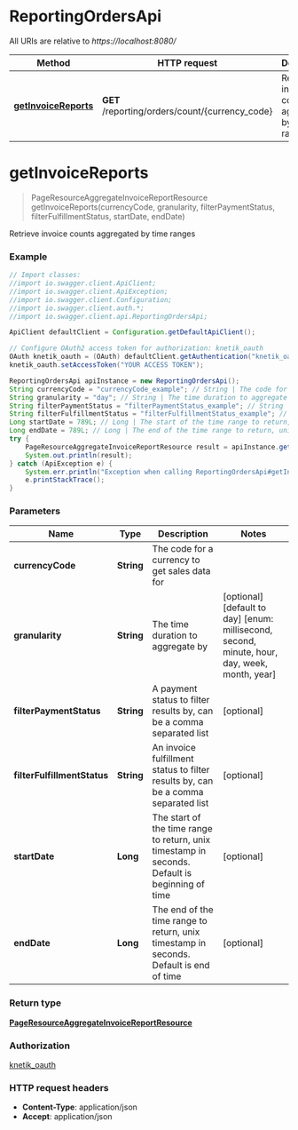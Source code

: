 # ReportingOrdersApi

All URIs are relative to *https://localhost:8080/*

Method | HTTP request | Description
------------- | ------------- | -------------
[**getInvoiceReports**](ReportingOrdersApi.md#getInvoiceReports) | **GET** /reporting/orders/count/{currency_code} | Retrieve invoice counts aggregated by time ranges


<a name="getInvoiceReports"></a>
# **getInvoiceReports**
> PageResourceAggregateInvoiceReportResource getInvoiceReports(currencyCode, granularity, filterPaymentStatus, filterFulfillmentStatus, startDate, endDate)

Retrieve invoice counts aggregated by time ranges

### Example
```java
// Import classes:
//import io.swagger.client.ApiClient;
//import io.swagger.client.ApiException;
//import io.swagger.client.Configuration;
//import io.swagger.client.auth.*;
//import io.swagger.client.api.ReportingOrdersApi;

ApiClient defaultClient = Configuration.getDefaultApiClient();

// Configure OAuth2 access token for authorization: knetik_oauth
OAuth knetik_oauth = (OAuth) defaultClient.getAuthentication("knetik_oauth");
knetik_oauth.setAccessToken("YOUR ACCESS TOKEN");

ReportingOrdersApi apiInstance = new ReportingOrdersApi();
String currencyCode = "currencyCode_example"; // String | The code for a currency to get sales data for
String granularity = "day"; // String | The time duration to aggregate by
String filterPaymentStatus = "filterPaymentStatus_example"; // String | A payment status to filter results by, can be a comma separated list
String filterFulfillmentStatus = "filterFulfillmentStatus_example"; // String | An invoice fulfillment status to filter results by, can be a comma separated list
Long startDate = 789L; // Long | The start of the time range to return, unix timestamp in seconds. Default is beginning of time
Long endDate = 789L; // Long | The end of the time range to return, unix timestamp in seconds. Default is end of time
try {
    PageResourceAggregateInvoiceReportResource result = apiInstance.getInvoiceReports(currencyCode, granularity, filterPaymentStatus, filterFulfillmentStatus, startDate, endDate);
    System.out.println(result);
} catch (ApiException e) {
    System.err.println("Exception when calling ReportingOrdersApi#getInvoiceReports");
    e.printStackTrace();
}
```

### Parameters

Name | Type | Description  | Notes
------------- | ------------- | ------------- | -------------
 **currencyCode** | **String**| The code for a currency to get sales data for |
 **granularity** | **String**| The time duration to aggregate by | [optional] [default to day] [enum: millisecond, second, minute, hour, day, week, month, year]
 **filterPaymentStatus** | **String**| A payment status to filter results by, can be a comma separated list | [optional]
 **filterFulfillmentStatus** | **String**| An invoice fulfillment status to filter results by, can be a comma separated list | [optional]
 **startDate** | **Long**| The start of the time range to return, unix timestamp in seconds. Default is beginning of time | [optional]
 **endDate** | **Long**| The end of the time range to return, unix timestamp in seconds. Default is end of time | [optional]

### Return type

[**PageResourceAggregateInvoiceReportResource**](PageResourceAggregateInvoiceReportResource.md)

### Authorization

[knetik_oauth](../README.md#knetik_oauth)

### HTTP request headers

 - **Content-Type**: application/json
 - **Accept**: application/json

